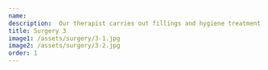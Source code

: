 ```yaml
---
name:
description:  Our therapist carries out fillings and hygiene treatment.  Giving patients fresh breath and healthy gums are her trademarks!
title: Surgery 3
image1: /assets/surgery/3-1.jpg
image2: /assets/surgery/3-2.jpg
order: 1
---
```


